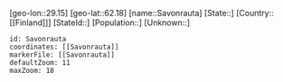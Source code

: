 ﻿---
location: [62.18,29.15]
mapzoom: [7,12] 
mapmarker: city 
type: City
tags:
- geo/City


SpocWebEntityId: 33983
isDeleted: false
confidential: public

---
[geo-lon::29.15]
[geo-lat::62.18]
[name::Savonrauta]
[State::]
[Country::[[Finland]]]
[StateId::]
[Population::]
[Unknown::]


```leaflet
id: Savonrauta
coordinates: [[Savonrauta]]
markerFile: [[Savonrauta]]
defaultZoom: 11 
maxZoom: 18
```
